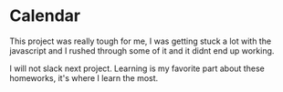 # Calendar
This project was really tough for me, I was getting stuck a lot with the javascript and I rushed through some of it and it didnt end up working. 

I will not slack next project. Learning is my favorite part about these homeworks, it's where I learn the most.